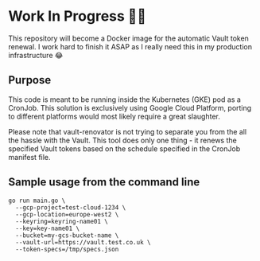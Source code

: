 # Work In Progress 👨‍💻

This repository will become a Docker image for the automatic Vault token
renewal. I work hard to finish it ASAP as I really need this in my production infrastructure 😂

## Purpose

This code is meant to be running inside the Kubernetes (GKE) pod as a CronJob. This solution is exclusively using Google Cloud Platform, porting to different platforms would most likely require a great slaughter.

Please note that vault-renovator is not trying to separate you from the all the hassle with the  Vault. This tool does only one thing - it renews the specified Vault tokens based on the schedule specified in the CronJob manifest file.

## Sample usage from the command line

```
go run main.go \
  --gcp-project=test-cloud-1234 \
  --gcp-location=europe-west2 \
  --keyring=keyring-name01 \
  --key=key-name01 \
  --bucket=my-gcs-bucket-name \
  --vault-url=https://vault.test.co.uk \
  --token-specs=/tmp/specs.json
```
